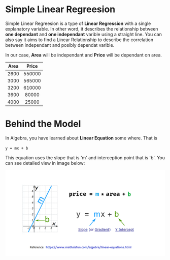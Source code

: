 # Simple Linear Regreesion
Simple Linear Regreesion is a type of **Linear Regression** with a single explanatory variable.
In other word, it describes the relationship between **one dependant** and **one independant** varible using a straight line.
You can also say it aims to find a Linear Relationship to describe the correlation between independant and posibly dependat varible.

In our case, **Area** will be independant and **Price** will be dependant on area.

| Area  | Price |
| ------------- |:-------------:|
| 2600      | 550000    |
| 3000      | 565000    |
| 3200      | 610000    |
| 3600      | 80000     |
| 4000      | 25000     |
# Behind the  Model
In Algebra, you have learned about **Linear Equation** some where. That is

`y = mx + b`

This equation uses the slope that is 'm' and interception point that is 'b'. You can see detailed view in image below:

![Linear Equation](linear_equation.png)